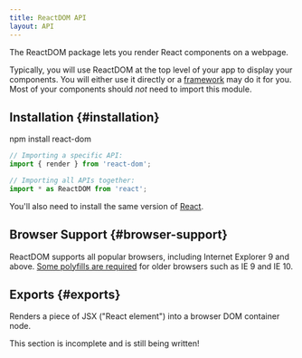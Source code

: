 ```yaml
---
title: ReactDOM API
layout: API
---
```


<Intro>

The ReactDOM package lets you render React components on a webpage.

</Intro>

Typically, you will use ReactDOM at the top level of your app to display your components. You will either use it directly or a [framework](/learn/start-a-new-react-project#building-with-react-and-a-framework) may do it for you. Most of your components should *not* need to import this module.

## Installation {#installation}

<PackageImport>

<TerminalBlock>

npm install react-dom

</TerminalBlock>

```js
// Importing a specific API:
import { render } from 'react-dom';

// Importing all APIs together:
import * as ReactDOM from 'react';
```

</PackageImport>

You'll also need to install the same version of [React](/api/).

## Browser Support {#browser-support}

ReactDOM supports all popular browsers, including Internet Explorer 9 and above. [Some polyfills are required](http://todo%20link%20to%20js%20environment%20requirements/) for older browsers such as IE 9 and IE 10.

## Exports {#exports}

<YouWillLearnCard title="render" path="/reference/render">

Renders a piece of JSX ("React element") into a browser DOM container node.

</YouWillLearnCard>

This section is incomplete and is still being written!
